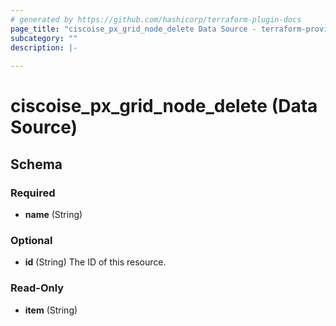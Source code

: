 ```yaml
---
# generated by https://github.com/hashicorp/terraform-plugin-docs
page_title: "ciscoise_px_grid_node_delete Data Source - terraform-provider-ciscoise"
subcategory: ""
description: |-
  
---
```


# ciscoise_px_grid_node_delete (Data Source)





<!-- schema generated by tfplugindocs -->
## Schema

### Required

- **name** (String)

### Optional

- **id** (String) The ID of this resource.

### Read-Only

- **item** (String)


